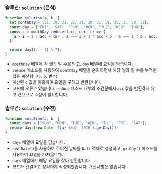### 솔루션: `solution` (은석)

```javascript
function solution(a, b) {
  let monthDay = [31, 29, 31, 30, 31, 30, 31, 31, 30, 31, 30, 31];
  const day = ["FRI", "SAT", "SUN", "MON", "TUE", "WED", "THU"];
  const c = monthDay.reduce((acc, cur, i) => {
    a > i + 1 ? acc + cur : a === i + 1 ? acc + b : a === 1 ? b : acc;
  });

  return day[(c - 1) % 7];
}
```

- `monthDay` 배열에 각 월의 일 수를 담고, `day` 배열에 요일을 담습니다.
- `reduce` 메소드를 사용하여 `monthDay` 배열을 순회하면서 해당 월의 일 수를 누적한 값을 계산합니다. (`c` 변수)
- 계산된 `c` 값을 이용하여 요일을 구하고 반환합니다.
- 코드에 오류가 있습니다. `reduce` 메소드 내부의 조건문에서 `acc` 값을 반환하지 않고 있으므로 수정이 필요합니다.

### 솔루션: `solution` (수진)

```javascript
function solution(a, b) {
  const days = ["SUN", "MON", "TUE", "WED", "THU", "FRI", "SAT"];
  return days[new Date(`${a} ${b}, 2016`).getDay()];
}
```

- `days` 배열에 요일을 담습니다.
- `new Date()`를 사용하여 주어진 날짜를 `Date` 객체로 생성하고, `getDay()` 메소드를 사용하여 요일을 가져옵니다.
- `days` 배열에서 해당 요일을 찾아 반환합니다.
- 코드가 간결하고 정확하게 작성되었습니다. 개선사항은 없습니다.
